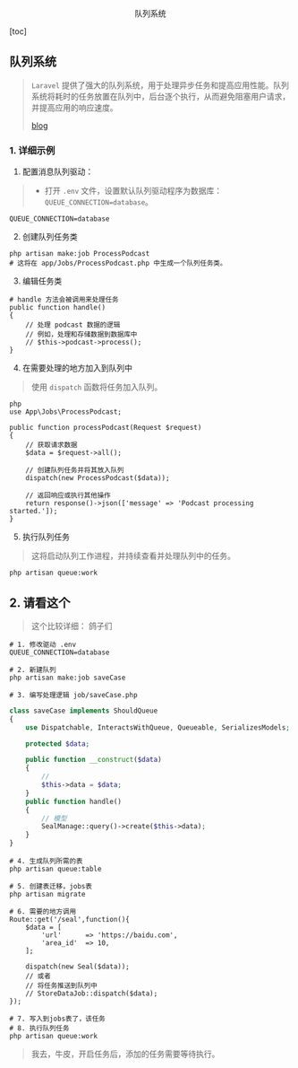 <center>队列系统</center>





[toc]







## 队列系统

> `Laravel` 提供了强大的队列系统，用于处理异步任务和提高应用性能。队列系统将耗时的任务放置在队列中，后台逐个执行，从而避免阻塞用户请求，并提高应用的响应速度。 
>
> [blog](https://www.jianshu.com/p/445ef6820753)





### 1. 详细示例

1. 配置消息队列驱动：

> - 打开 `.env` 文件，设置默认队列驱动程序为数据库：`QUEUE_CONNECTION=database`。

```shell
QUEUE_CONNECTION=database
```

2. 创建队列任务类

```shell
php artisan make:job ProcessPodcast
# 这将在 app/Jobs/ProcessPodcast.php 中生成一个队列任务类。
```

3. 编辑任务类

```shell
# handle 方法会被调用来处理任务
public function handle()
{
    // 处理 podcast 数据的逻辑
    // 例如，处理和存储数据到数据库中
    // $this->podcast->process();
}
```

4. 在需要处理的地方加入到队列中

> 使用 `dispatch` 函数将任务加入队列。

```shell
php
use App\Jobs\ProcessPodcast;

public function processPodcast(Request $request)
{
    // 获取请求数据
    $data = $request->all();

    // 创建队列任务并将其放入队列
    dispatch(new ProcessPodcast($data));

    // 返回响应或执行其他操作
    return response()->json(['message' => 'Podcast processing started.']);
}
```

5. 执行队列任务

> 这将启动队列工作进程，并持续查看并处理队列中的任务。

```shell
php artisan queue:work
```







## 2. 请看这个

> 这个比较详细： 鸽子们

```shell
# 1. 修改驱动 .env
QUEUE_CONNECTION=database

# 2. 新建队列
php artisan make:job saveCase

# 3. 编写处理逻辑 job/saveCase.php
```

```php
class saveCase implements ShouldQueue
{
    use Dispatchable, InteractsWithQueue, Queueable, SerializesModels;

    protected $data;

    public function __construct($data)
    {
        //
        $this->data = $data;
    }
    public function handle()
    {
        // 模型
        SealManage::query()->create($this->data);
    }
}
```

```shell
# 4. 生成队列所需的表
php artisan queue:table

# 5. 创建表迁移，jobs表
php artisan migrate

# 6. 需要的地方调用
Route::get('/seal',function(){
    $data = [
        'url'      => 'https://baidu.com',
        'area_id'  => 10,
    ];

    dispatch(new Seal($data));
    // 或者
    // 将任务推送到队列中
	// StoreDataJob::dispatch($data);
});

# 7. 写入到jobs表了，该任务
# 8. 执行队列任务
php artisan queue:work
```

> 我去，牛皮，开启任务后，添加的任务需要等待执行。
